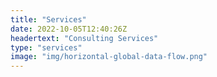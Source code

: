 ```yaml
---
title: "Services"
date: 2022-10-05T12:40:26Z
headertext: "Consulting Services"
type: "services"
image: "img/horizontal-global-data-flow.png"
---
```

